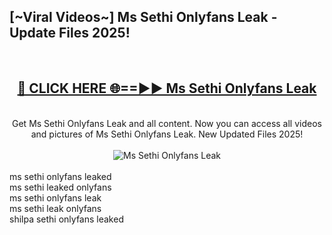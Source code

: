<h2>[~Viral Videos~] Ms Sethi Onlyfans Leak - Update Files 2025!</h2>
<br>
<div align="center">
<h2><a href="https://betterlinks.top/A2PfLJ" rel="nofollow">🔴 CLICK HERE 🌐==►► Ms Sethi Onlyfans Leak</a></h2>
<br>
Get Ms Sethi Onlyfans Leak and all content. Now you can access all videos and pictures of Ms Sethi Onlyfans Leak. New Updated Files 2025!
<br>
<br>
<a href="https://betterlinks.top/A2PfLJ" rel="nofollow" data-target="animated-image.originalLink"><img src="https://i.ibb.co.com/WyWwxjT/player-gif2.gif" alt="Ms Sethi Onlyfans Leak" style="max-width: 100%; display: inline-block;" data-target="animated-image.originalImage"></a>
</div>
<br>
ms sethi onlyfans leaked<br>
ms sethi leaked onlyfans<br>
ms sethi onlyfans leak<br>
ms sethi leak onlyfans<br>
shilpa sethi onlyfans leaked